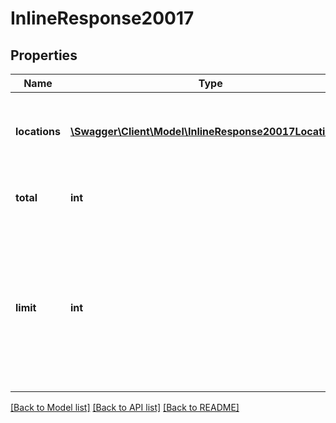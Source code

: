 # InlineResponse20017

## Properties
Name | Type | Description | Notes
------------ | ------------- | ------------- | -------------
**locations** | [**\Swagger\Client\Model\InlineResponse20017Locations[]**](InlineResponse20017Locations.md) | A list of locations that meet the requested criteria. | 
**total** | **int** | The number of locations returned | 
**limit** | **int** | The maximum number of items requested. This value is the same value as the &#x60;limit&#x60; query parameter on the request. | 

[[Back to Model list]](../README.md#documentation-for-models) [[Back to API list]](../README.md#documentation-for-api-endpoints) [[Back to README]](../README.md)


